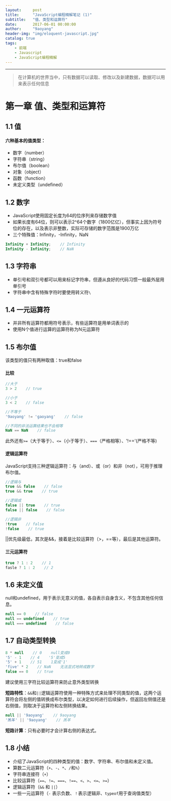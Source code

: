 ```yaml
---
layout:     post
title:      "JavaScript编程精解笔记 (1)"
subtitle:   "值、类型和运算符"
date:       2017-06-01 00:00:00 
author:     "9aoyang"
header-img: "img/eloquent-javascript.jpg"
catalog: true
tags:
    - 前端
    - Javascript
    - JavaScript编程精解
---
```


***
> 在计算机的世界当中，只有数据可以读取、修改以及新建数据，数据可以用来表示任何信息

# 第一章 值、类型和运算符

## 1.1 值

#### 六种基本的值类型：

- 数字（number）
- 字符串（string）
- 布尔值（boolean）
- 对象（object）
- 函数（function）
- 未定义类型（undefined）

## 1.2 数字

- JavaScript使用固定长度为64的位序列来存储数字值
- 如果长度有64位，则可以表示2^64个数字（1800亿亿），但事实上因为符号位的存在，以及表示非整数，实际可存储的数字范围是1900万亿
- 三个特殊值：Infinity，-Infinity，NaN

```javascript
Infinity + Infinity;    // Infinity
Infinity - Infinity;    // NaN
```

## 1.3 字符串

- 单引号和双引号都可以用来标记字符串，但遵从良好的代码习惯一般最外层用单引号
- 字符串中含有特殊字符时要使用转义符`\`

## 1.4 一元运算符

- 并非所有运算符都用符号表示，有些运算符是用单词表示的
- 使用N个值进行运算的运算符称为N元运算符

## 1.5 布尔值

该类型的值只有两种取值：true和false

#### 比较

```javascript
//大于
3 > 2    // true

//小于
3 < 2    // false

//不等于
'9aoyang' != 'gaoyang'    // false

//不同的非法运算结果也不会相等
NaN == NaN    // false
```

此外还有`>=`（大于等于）、`<=`（小于等于）、`===`（严格相等）、'!=='(严格不等)

#### 逻辑运算符

JavaScript支持三种逻辑运算符：与（and）、或（or）和非（not），可用于推理布尔值。

```javascript
//逻辑与
true && false    // false
true && true    // true

//逻辑或
false || true    // true
false || false    // false

//逻辑非
!true    // false
!false    // true
```

||优先级最低，其次是&&，接着是比较运算符（>，==等），最后是其他运算符。

#### 三元运算符

```javascript
true ? 1 : 2    // 1
fasle ? 1 : 2    // 2
```

## 1.6 未定义值

null和undefined，用于表示无意义的值，各自表示自身含义，不包含其他任何信息。

```javascript
null == 0    // false
null == undefined    // true
null === undefined    // false
```

## 1.7 自动类型转换

```javascript
8 * null    // 0    null变成0
'5' - 1    // 4    '5'变成5
'5' + 1    // 51    1变成'1'
'five' * 2    // NaN    无法显式地转成数字
false == 0    // true
```

建议使用三字符比较运算符来防止意外类型转换

**短路特性**：`&&`和`||`逻辑运算符使用一种特殊方式来处理不同类型的值，这两个运算符会将左侧的值转换成布尔类型，以决定如何进行后续操作，但返回左侧值还是右侧值，则取决于运算符和左侧转换结果。

```javascript
null || '9aoyang'    // 9aoyang
'羔羊' || '9aoyang'    // 羔羊
```

**短路计算**：只有必要时才会计算右侧的表达式。

## 1.8 小结

- 介绍了JavaScript的四种类型的值：数字、字符串、布尔值和未定义值。
- 算数二元运算符（`+`、`-`、`*`、`/`和`%`）
- 字符串连接符（`+`）
- 比较运算符（`==`、`!=`、`===`、`!==`、`<`、`>`、`<=`、`>=`）
- 逻辑运算符（`&&` 和 `||`）
- 一些一元运算符（`-` 表示负数、`！`表示逻辑非、`typeof`用于查询值类型）